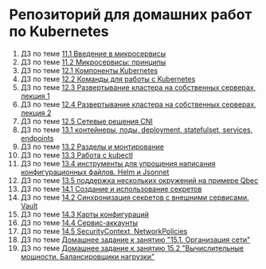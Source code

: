 # Репозиторий для домашних работ по Kubernetes
1. ДЗ по теме [11.1 Введение в микросервисы](https://github.com/Protosuv/kubernetes_homework/tree/master/11.1 "11.1 Введение в микросервисы")
2. ДЗ по теме [11.2 Микросервисы: принципы](https://github.com/Protosuv/kubernetes_homework/tree/master/11.2 "11.2 Микросервисы: принципы")
3. ДЗ по теме [12.1 Компоненты Kubernetes](https://github.com/Protosuv/kubernetes_homework/tree/master/12.1 "12.1 Компоненты Kubernetes")
4. ДЗ по теме [12.2 Команды для работы с Kubernetes](https://github.com/Protosuv/kubernetes_homework/tree/master/12.2 "12.2 Команды для работы с Kubernetes")
5. ДЗ по теме [12.3 Развертывание кластера на собственных серверах, лекция 1](https://github.com/Protosuv/kubernetes_homework/tree/master/12.3 "12.3 Развертывание кластера на собственных серверах, лекция 1")
6. ДЗ по теме [12.4 Развертывание кластера на собственных серверах, лекция 2](https://github.com/Protosuv/kubernetes_homework/tree/master/12.4 "12.4 Развертывание кластера на собственных серверах, лекция 2")
7. ДЗ по теме [12.5 Сетевые решения CNI](https://github.com/Protosuv/kubernetes_homework/tree/master/12.5 "12.5 Сетевые решения CNI")
8. ДЗ по теме [13.1 контейнеры, поды, deployment, statefulset, services, endpoints](https://github.com/Protosuv/kubernetes_homework/tree/master/13.1 "13.1 контейнеры, поды, deployment, statefulset, services, endpoints")
9. ДЗ по теме [13.2 Разделы и монтирование](https://github.com/Protosuv/kubernetes_homework/tree/master/13.2 "13.2 Разделы и монтирование")
10. ДЗ по теме [13.3 Работа с kubectl](https://github.com/Protosuv/kubernetes_homework/tree/master/13.3 "13.3 Работа с kubectl")
11. ДЗ по теме [13.4 инструменты для упрощения написания конфигурационных файлов. Helm и Jsonnet](https://github.com/Protosuv/kubernetes_homework/tree/master/13.4 "13.4 инструменты для упрощения написания конфигурационных файлов. Helm и Jsonnet")
12. ДЗ по теме [13.5 поддержка нескольких окружений на примере Qbec](https://github.com/Protosuv/kubernetes_homework/tree/master/13.5 "13.5 поддержка нескольких окружений на примере Qbec")
13. ДЗ по теме [14.1 Создание и использование секретов](https://github.com/Protosuv/kubernetes_homework/tree/master/14.1 "14.1 Создание и использование секретов")
14. ДЗ по теме [14.2 Синхронизация секретов с внешними сервисами. Vault](https://github.com/Protosuv/kubernetes_homework/tree/master/14.2 "14.2 Синхронизация секретов с внешними сервисами. Vault")
15. ДЗ по теме [14.3 Карты конфигураций](https://github.com/Protosuv/kubernetes_homework/tree/master/14.3 "14.3 Карты конфигураций")
16. ДЗ по теме [14.4 Сервис-аккаунты](https://github.com/Protosuv/kubernetes_homework/tree/master/14.4 "14.4 Сервис-аккаунты")
17. ДЗ по теме [14.5 SecurityContext, NetworkPolicies](https://github.com/Protosuv/kubernetes_homework/tree/master/14.5 "14.5 SecurityContext, NetworkPolicies")
18. ДЗ по теме [Домашнее задание к занятию "15.1. Организация сети"](https://github.com/Protosuv/kubernetes_homework/tree/master/15.1 "Домашнее задание к занятию: 15.1: Организация сети")
19. ДЗ по теме [Домашнее задание к занятию 15.2 "Вычислительные мощности. Балансировщики нагрузки"](https://github.com/Protosuv/kubernetes_homework/tree/master/15.2 "Домашнее задание к занятию 15.2: Вычислительные мощности. Балансировщики нагрузки")